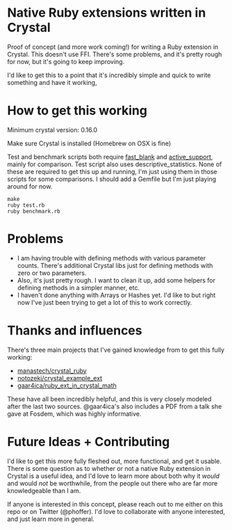 # Native Ruby extensions written in Crystal

Proof of concept (and more work coming!) for writing a Ruby extension in Crystal. This doesn't use FFI. There's some problems, and it's pretty rough for now, but it's going to keep improving. 

I'd like to get this to a point that it's incredibly simple and quick to write something and have it working, 

# How to get this working

Minimum crystal version: 0.16.0

Make sure Crystal is installed (Homebrew on OSX is fine)

Test and benchmark scripts both require [fast_blank](https://github.com/SamSaffron/fast_blank) and [active_support](https://github.com/rails/rails/tree/master/activesupport), mainly for comparison. Test script also uses descriptive_statistics. None of these are required to get this up and running, I'm just using them in those scripts for some comparisons. I should add a Gemfile but I'm just playing around for now. 

```
make
ruby test.rb
ruby benchmark.rb
```

# Problems

* I am having trouble with defining methods with various parameter counts. There's additional Crystal libs just for defining methods with zero or two parameters. 
* Also, it's just pretty rough. I want to clean it up, add some helpers for defining methods in a simpler manner, etc.
* I haven't done anything with Arrays or Hashes yet. I'd like to but right now I've just been trying to get a lot of this to work correctly.

# Thanks and influences

There's three main projects that I've gained knowledge from to get this fully working:

- [manastech/crystal_ruby](https://github.com/manastech/crystal_ruby)
- [notozeki/crystal_example_ext](https://gist.github.com/notozeki/7159a9d9ab9707a22129)
- [gaar4ica/ruby_ext_in_crystal_math](https://github.com/gaar4ica/ruby_ext_in_crystal_math)

These have all been incredibly helpful, and this is very closely modeled after the last two sources. @gaar4ica's also includes a PDF from a talk she gave at Fosdem, which was highly informative.

# Future Ideas + Contributing

I'd like to get this more fully fleshed out, more functional, and get it usable. There is some question as to whether or not a native Ruby extension in Crystal is a useful idea, and I'd love to learn more about both why it _would_ and would _not_ be worthwhile, from the people out there who are far more knowledgeable than I am.

If anyone is interested in this concept, please reach out to me either on this repo or on Twitter (@phoffer). I'd love to collaborate with anyone interested, and just learn more in general.

